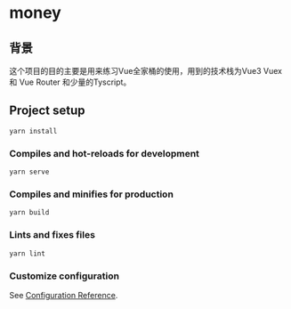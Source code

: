 # money

## 背景
  这个项目的目的主要是用来练习Vue全家桶的使用，用到的技术栈为Vue3 Vuex 和 Vue Router 和少量的Tyscript。

## Project setup
```
yarn install
```

### Compiles and hot-reloads for development
```
yarn serve
```

### Compiles and minifies for production
```
yarn build
```

### Lints and fixes files
```
yarn lint
```

### Customize configuration
See [Configuration Reference](https://cli.vuejs.org/config/).
